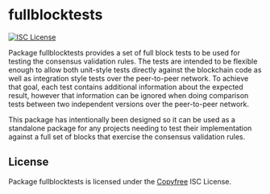 # fullblocktests

[![ISC License](http://img.shields.io/badge/license-ISC-blue.svg)](http://Copyfree.org)

Package fullblocktests provides a set of full block tests to be used for testing
the consensus validation rules. The tests are intended to be flexible enough to
allow both unit-style tests directly against the blockchain code as well as
integration style tests over the peer-to-peer network. To achieve that goal,
each test contains additional information about the expected result, however
that information can be ignored when doing comparison tests between two
independent versions over the peer-to-peer network.

This package has intentionally been designed so it can be used as a standalone
package for any projects needing to test their implementation against a full set
of blocks that exercise the consensus validation rules.

## License

Package fullblocktests is licensed under the [Copyfree](http://Copyfree.org) ISC
License.
